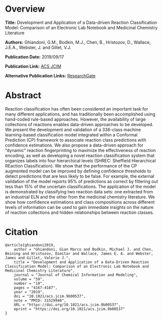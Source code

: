# Overview
**Title:**
Development and Application of a Data-driven Reaction Classification Model: Comparison of an Electronic Lab Notebook and Medicinal Chemistry Literature

**Authors:**
Ghiandoni, G.M., Bodkin, M.J., Chen, B., Hristozov, D., Wallace, J.E.A., Webster, J. and Gillet, V.J.

**Publication Date:**
2019/09/17

**Publication Link:**
[ACS JCIM](https://pubs.acs.org/doi/10.1021/acs.jcim.9b00537)

**Alternative Publication Links:**
[ResearchGate](https://www.researchgate.net/publication/335884361_Development_and_Application_of_a_Data-Driven_Reaction_Classification_Model_Comparison_of_an_ELN_and_the_Medicinal_Chemistry_Literature)


# Abstract
Reaction classification has often been considered an important task for many different applications, and has traditionally been accomplished using hand-coded rule-based approaches. 
However, the availability of large collections of reactions enables data-driven approaches to be developed. 
We present the development and validation of a 336-class machine learning-based classification model integrated within a Conformal Prediction (CP) framework to associate reaction class predictions with confidence estimations. 
We also propose a data-driven approach for “dynamic” reaction fingerprinting to maximize the effectiveness of reaction encoding, as well as developing a novel reaction classification system that organizes labels into four hierarchical levels (SHREC: Sheffield Hierarchical REaction Classification). 
We show that the performance of the CP augmented model can be improved by defining confidence thresholds to detect predictions that are less likely to be false. 
For example, the external validation of the model reports 95% of predictions as correct by filtering out less than 15% of the uncertain classifications. 
The application of the model is demonstrated by classifying two reaction data sets: one extracted from an industrial ELN and the other from the medicinal chemistry literature. 
We show how confidence estimations and class compositions across different levels of information can be used to gain immediate insights on the nature of reaction collections and hidden relationships between reaction classes.


# Citation
```
@article{ghiandoni2019,
    author = "Ghiandoni, Gian Marco and Bodkin, Michael J. and Chen, Beining and Hristozov, Dimitar and Wallace, James E. A. and Webster, James and Gillet, Valerie J.",
    title = "Development and Application of a Data-Driven Reaction Classification Model: Comparison of an Electronic Lab Notebook and Medicinal Chemistry Literature",
    journal = "Journal of Chemical Information and Modeling",
    volume = "59",
    number = "10",
    pages = "4167-4187",
    year = "2019",
    doi = "10.1021/acs.jcim.9b00537",
    note = "PMID: 31529948",
    URL = "https://doi.org/10.1021/acs.jcim.9b00537",
    eprint = "https://doi.org/10.1021/acs.jcim.9b00537"
}
```
